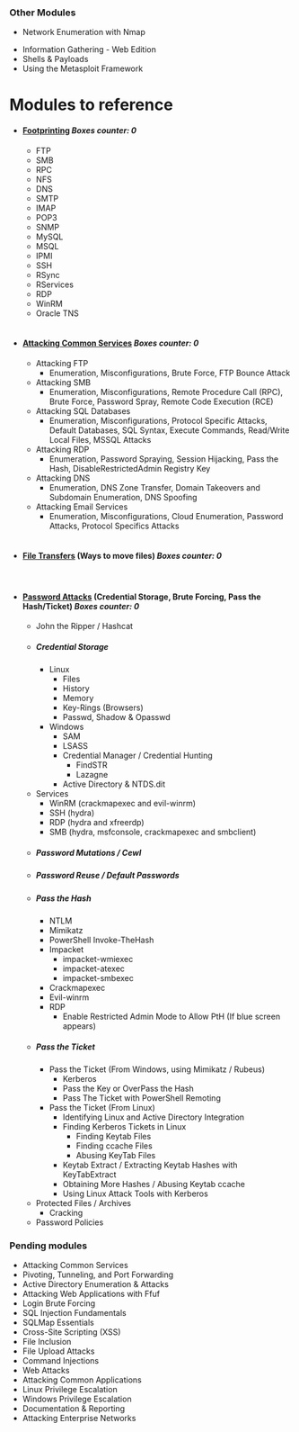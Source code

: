 ### Other Modules

* Network Enumeration with Nmap
- Information Gathering - Web Edition
- Shells & Payloads
- Using the Metasploit Framework
# Modules to reference

- #### <u>Footprinting</u> *Boxes counter: 0*
	- FTP
	- SMB
	- RPC
	- NFS
	- DNS
	- SMTP
	- IMAP
	- POP3
	- SNMP
	- MySQL
	- MSQL
	- IPMI
	- SSH
	- RSync
	- RServices
	- RDP
	- WinRM
	- Oracle TNS
	</br>
- #### <u>Attacking Common Services</u> *Boxes counter: 0*
	- Attacking FTP 
		- Enumeration, Misconfigurations, Brute Force, FTP Bounce Attack
	- Attacking SMB
		- Enumeration, Misconfigurations, Remote Procedure Call (RPC), Brute Force, Password Spray, Remote Code Execution (RCE)
	- Attacking SQL Databases
		- Enumeration, Misconfigurations, Protocol Specific Attacks, Default Databases, SQL Syntax, Execute Commands, Read/Write Local Files, MSSQL Attacks
	- Attacking RDP
		- Enumeration, Password Spraying, Session Hijacking, Pass the Hash, DisableRestrictedAdmin Registry Key
	- Attacking DNS
		- Enumeration, DNS Zone Transfer, Domain Takeovers and Subdomain Enumeration, DNS Spoofing
	- Attacking Email Services
		- Enumeration, Misconfigurations, Cloud Enumeration, Password Attacks, Protocol Specifics Attacks
	</br>
- #### <u>File Transfers</u> (Ways to move files) *Boxes counter: 0*
	</br>
- #### <u>Password Attacks</u> (Credential Storage, Brute Forcing, Pass the Hash/Ticket) *Boxes counter: 0*
	- John the Ripper / Hashcat
	- ##### Credential Storage
		- Linux
			- Files
			- History
			- Memory
			- Key-Rings (Browsers)
			- Passwd, Shadow & Opasswd
		- Windows
			- SAM
			- LSASS
			- Credential Manager / Credential Hunting
				- FindSTR
				- Lazagne
			- Active Directory & NTDS.dit
	- Services
		- WinRM (crackmapexec and evil-winrm)
		- SSH (hydra)
		- RDP (hydra and xfreerdp)
		- SMB (hydra, msfconsole, crackmapexec and smbclient)
	- ##### Password Mutations / Cewl
	- ##### Password Reuse / Default Passwords
	- ##### Pass the Hash
		- NTLM
		- Mimikatz
		- PowerShell Invoke-TheHash
		- Impacket
			- impacket-wmiexec
			- impacket-atexec
			- impacket-smbexec
		- Crackmapexec
		- Evil-winrm
		- RDP
			- Enable Restricted Admin Mode to Allow PtH (If blue screen appears)
	- ##### Pass the Ticket 
		- Pass the Ticket (From Windows, using Mimikatz / Rubeus)
			- Kerberos
			- Pass the Key or OverPass the Hash
			- Pass The Ticket with PowerShell Remoting
		- Pass the Ticket (From Linux)
			- Identifying Linux and Active Directory Integration
			- Finding Kerberos Tickets in Linux
				- Finding Keytab Files
				- Finding ccache Files
				- Abusing KeyTab Files
			- Keytab Extract / Extracting Keytab Hashes with KeyTabExtract
			- Obtaining More Hashes / Abusing Keytab ccache
			- Using Linux Attack Tools with Kerberos
	- Protected Files / Archives
		- Cracking
	- Password Policies

### Pending modules


- Attacking Common Services
- Pivoting, Tunneling, and Port Forwarding
- Active Directory Enumeration & Attacks
- Attacking Web Applications with Ffuf
- Login Brute Forcing
- SQL Injection Fundamentals
- SQLMap Essentials
- Cross-Site Scripting (XSS)
- File Inclusion
- File Upload Attacks
- Command Injections
- Web Attacks
- Attacking Common Applications
- Linux Privilege Escalation
- Windows Privilege Escalation
- Documentation & Reporting
- Attacking Enterprise Networks
